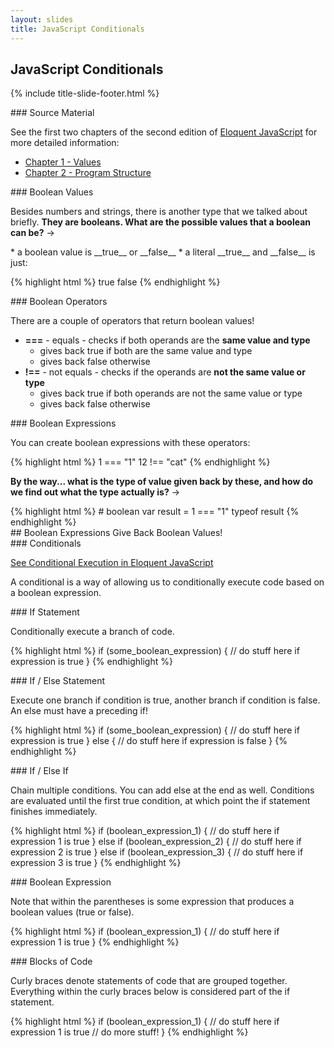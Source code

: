 ```yaml
---
layout: slides
title: JavaScript Conditionals
---
```


<section markdown="block" class="title-slide">

# JavaScript Conditionals

{% include title-slide-footer.html %}
</section>

<section markdown="block">
### Source Material

See the first two chapters of the second edition of [Eloquent JavaScript](http://eloquentjavascript.net/2nd_edition/preview/) for more detailed information:

* [Chapter 1 - Values](http://eloquentjavascript.net/2nd_edition/preview/01_values.html)
* [Chapter 2 - Program Structure](http://eloquentjavascript.net/2nd_edition/preview/02_program_structure.html)
</section>

<section markdown="block">
### Boolean Values

Besides numbers and strings, there is another type that we talked about briefly.  __They are booleans.  What are the possible values that a boolean can be?__ &rarr; 

<div class="incremental" markdown="block">
* a boolean value is __true__ or __false__
* a literal __true__ and __false__ is just:

{% highlight html %}
true
false
{% endhighlight %}
</div>
</section>

<section markdown="block">
### Boolean Operators

There are a couple of operators that return boolean values!

* __===__ - equals - checks if both operands are the __same value and type__
	* gives back true if both are the same value and type
	* gives back false otherwise
* __!==__ - not equals - checks if the operands are __not the same value or type__
	* gives back true if both operands are not the same value or type
	* gives back false otherwise

</section>

<section markdown="block">
### Boolean Expressions

You can create boolean expressions with these operators:

{% highlight html %}
1 === "1"
12 !== "cat"
{% endhighlight %}

__By the way... what is the type of value given back by these, and how do we find out what the type actually is?__ &rarr;

<div class="incremental" markdown="block">
{% highlight html %}
# boolean
var result =  1 === "1"
typeof result
{% endhighlight %}
</div>

</section>

<section markdown="block">
## Boolean Expressions Give Back Boolean Values!
</section>

<section markdown="block">
### Conditionals

[See Conditional Execution in Eloquent JavaScript](http://eloquentjavascript.net/2nd_edition/preview/02_program_structure.html)

A conditional is a way of allowing us to conditionally execute code based on a boolean expression.

</section>

<section markdown="block">
### If Statement

Conditionally execute a branch of code.

{% highlight html %}
if (some_boolean_expression) {
	// do stuff here if expression is true
}
{% endhighlight %}

</section>

<section markdown="block">
### If / Else Statement

Execute one branch if condition is true, another branch if condition is false.  An else must have a preceding if!

{% highlight html %}
if (some_boolean_expression) {
	// do stuff here if expression is true
} else {
	// do stuff here if expression is false
}
{% endhighlight %}

</section>

<section markdown="block">
### If / Else If

Chain multiple conditions.  You can add else at the end as well.  Conditions are evaluated until the first true condition, at which point the if statement finishes immediately.


{% highlight html %}
if (boolean_expression_1) {
	// do stuff here if expression 1 is true
} else if (boolean_expression_2) {
	// do stuff here if expression 2 is true
} else if (boolean_expression_3) {
	// do stuff here if expression 3 is true
}
{% endhighlight %}

</section>
<section markdown="block">
### Boolean Expression

Note that within the parentheses is some expression that produces a boolean values (true or false).

{% highlight html %}
if (boolean_expression_1) {
	// do stuff here if expression 1 is true
} 
{% endhighlight %}

</section>

<section markdown="block">
### Blocks of Code

Curly braces denote statements of code that are grouped together.  Everything within the curly braces below is considered part of the if statement.

{% highlight html %}
if (boolean_expression_1) {
	// do stuff here if expression 1 is true
	// do more stuff!
} 
{% endhighlight %}

</section>
